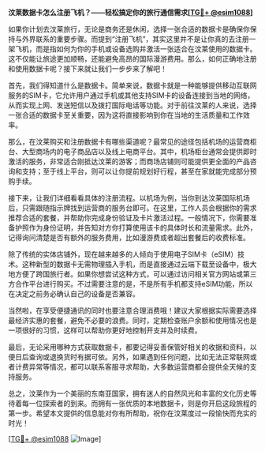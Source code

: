**汶莱数据卡怎么注册飞机？——轻松搞定你的旅行通信需求[[TG💪+ @esim1088](https://t.me/s/esim1088)]**

如果你计划去汶莱旅行，无论是商务还是休闲，选择一张合适的数据卡是确保你保持与外界联系的重要步骤。而提到“注册飞机”，其实这里并不是让你真的去注册一架飞机，而是指如何为你的手机或设备选购并激活一张适合在汶莱使用的数据卡。这不仅能让旅途更加顺畅，还能避免高昂的国际漫游费用。那么，如何正确地注册和使用数据卡呢？接下来就让我们一步步来了解吧！

首先，我们得知道什么是数据卡。简单来说，数据卡就是一种能够提供移动互联网服务的SIM卡，它允许用户通过手机或其他支持SIM卡的设备连接到当地的网络，从而实现上网、发送短信以及拨打国际电话等功能。对于前往汶莱的人来说，选择一张合适的数据卡至关重要，因为这将直接影响到你在当地的生活质量和工作效率。

那么，在汶莱购买和注册数据卡有哪些渠道呢？最常见的途径包括机场的运营商柜台、大型商场内的电子商品店以及线上电商平台。其中，机场柜台通常会提供即时激活的服务，非常适合刚抵达汶莱的游客；而商场店铺则可能提供更全面的产品咨询和支持；至于线上平台，则可以让你提前规划好行程，甚至在家就能完成部分预购手续。

接下来，让我们详细看看具体的注册流程。以机场为例，当你到达汶莱国际机场后，只需跟随指示牌找到运营商的服务台即可。在这里，工作人员会根据你的需求推荐合适的套餐，并帮助你完成身份验证及卡片激活过程。一般情况下，你需要准备护照作为身份证明，并告知对方你打算使用该卡的具体时长和流量需求。此外，记得询问清楚是否有额外的服务费用，比如漫游费或者超出套餐后的收费标准。

除了传统的实体店铺外，现在越来越多的人倾向于使用电子SIM卡（eSIM）技术。这种新型的数据卡无需物理插入手机，而是直接通过云端下载至设备中，极大地方便了跨国旅行者。如果你想尝试这种方式，可以通过访问相关官方网站或第三方合作平台进行购买。不过需要注意的是，不是所有手机都支持eSIM功能，所以在决定之前务必确认自己的设备是否兼容。

当然啦，在享受便捷通讯的同时也要注意合理消费哦！建议大家根据实际需要选择最经济实惠的套餐，避免不必要的浪费。同时，定期检查账户余额和使用情况也是一项很好的习惯，这样可以帮助你更好地控制开支并及时续费。

最后，无论采用哪种方式获取数据卡，都要记得妥善保管好相关的收据和资料，以便日后查询或退换货时有据可依。另外，如果遇到任何问题，比如无法正常联网或者计费异常等情况，都可以联系客服寻求帮助，大多数运营商都会提供全天候的支持服务。

总之，汶莱作为一个美丽的东南亚国家，拥有迷人的自然风光和丰富的文化历史等待着每一位探索者的到来。而拥有一张优质的本地数据卡，则是你开启这段旅程的第一步。希望本文提供的信息能对你有所帮助，祝你在汶莱度过一段愉快而充实的时光！

[[TG💪+ @esim1088](https://t.me/s/esim1088) ![Image](https://i.postimg.cc/4NQfJmqS/Snipaste-2025-05-13-00-14-12.png)]